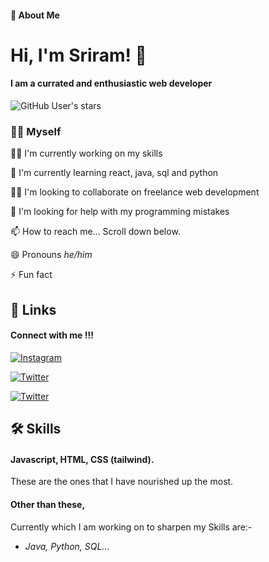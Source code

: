
#### 🚀 About Me

# Hi, I'm Sriram! 👋

#### I am a currated and enthusiastic web developer

![GitHub User's stars](https://img.shields.io/github/stars/Sreeplays)



### 🙋‍♂️ Myself 
👩‍💻 I'm currently working on my skills

🧠 I'm currently learning react, java, sql and python

👯‍♀️ I'm looking to collaborate on freelance web development

🤔 I'm looking for help with my programming mistakes

📫 How to reach me... Scroll down below.

😄 Pronouns *he/him*

⚡️ Fun fact 


## 🔗 Links
#### Connect with me !!!
[![Instagram](https://img.shields.io/badge/Instagram-fa7e1e?style=for-the-badge&logo=instagram&logoColor=white)](https://instagram.com/__miichio)

[![Twitter](https://img.shields.io/badge/Twitter-4f5bd5?style=for-the-badge&logo=twitter&logoColor=white)](https://instagram.com/__miichio)

[![Twitter](https://img.shields.io/badge/Mail-EA4335?style=for-the-badge&logo=Gmail&logoColor=white)](https://instagram.com/__miichio)


## 🛠 Skills
#### Javascript, HTML, CSS (tailwind). 
These are the ones that I have nourished up the most. 

#### Other than these,
Currently which I am working on to sharpen my Skills are:- 
- *Java, Python, SQL...*

